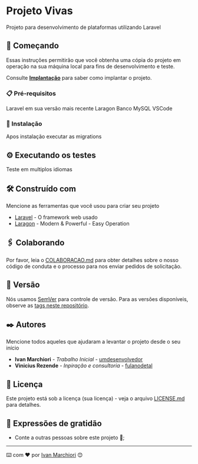 # Projeto Vivas

Projeto para desenvolvimento de plataformas utilizando Laravel

## 🚀 Começando

Essas instruções permitirão que você obtenha uma cópia do projeto em operação na sua máquina local para fins de desenvolvimento e teste.

Consulte **[Implantação](#Instalação)** para saber como implantar o projeto.

### 📋 Pré-requisitos

Laravel em sua versão mais recente
Laragon 
Banco MySQL
VSCode

### 🔧 Instalação

Apos instalação executar as migrations

## ⚙️ Executando os testes

Teste em multiplos idiomas

## 🛠️ Construído com

Mencione as ferramentas que você usou para criar seu projeto

* [Laravel](https://laravel.com/) - O framework web usado 
* [Laragon](https://laragon.org/) - Modern & Powerful - Easy Operation


## 🖇️ Colaborando

Por favor, leia o [COLABORACAO.md](https://gist.github.com/ivanmarchiori) para obter detalhes sobre o nosso código de conduta e o processo para nos enviar pedidos de solicitação.

## 📌 Versão

Nós usamos [SemVer](http://semver.org/) para controle de versão. Para as versões disponíveis, observe as [tags neste repositório](https://github.com/suas/tags/do/projeto). 

## ✒️ Autores

Mencione todos aqueles que ajudaram a levantar o projeto desde o seu início

* **Ivan Marchiori** - *Trabalho Inicial* - [umdesenvolvedor](https://github.com/ivanmarchiori)
* **Vinicius Rezende** - *Inpiração e consultoria* - [fulanodetal](https://github.com/)

## 📄 Licença

Este projeto está sob a licença (sua licença) - veja o arquivo [LICENSE.md](https://github.com/usuario/projeto/licenca) para detalhes.

## 🎁 Expressões de gratidão

* Conte a outras pessoas sobre este projeto 📢; 


---
⌨️ com ❤️ por [Ivan Marchiori](https://gist.github.com/ivanmarchiori) 😊
